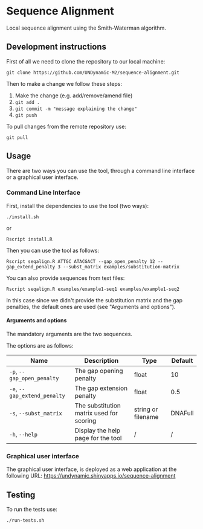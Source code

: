 # Sequence Alignment

Local sequence alignment using the Smith-Waterman algorithm.

## Development instructions

First of all we need to clone the repository to our local machine:

```
git clone https://github.com/UNDynamic-M2/sequence-alignment.git
```

Then to make a change we follow these steps:

1. Make the change (e.g. add/remove/amend file)
2. `git add .`
3. `git commit -m "message explaining the change"`
4. `git push`

To pull changes from the remote repository use:

```
git pull
```

## Usage

There are two ways you can use the tool, through a command line interface or a graphical user interface.

### Command Line Interface

First, install the dependencies to use the tool (two ways):

```
./install.sh
```

or

```
Rscript install.R
```

Then you can use the tool as follows:

```
Rscript seqalign.R ATTGC ATACGACT --gap_open_penalty 12 --gap_extend_penalty 3 --subst_matrix examples/substitution-matrix
```

You can also provide sequences from text files:

```
Rscript seqalign.R examples/example1-seq1 examples/example1-seq2
```

In this case since we didn't provide the substitution matrix and the gap penalties, the default ones are used (see "Arguments and options").

#### Arguments and options

The mandatory arguments are the two sequences.

The options are as follows:

| Name                         | Description                              | Type               | Default |
|------------------------------|------------------------------------------|--------------------|---------|
| `-p`, `--gap_open_penalty`   | The gap opening penalty                  | float              | 10      |
| `-e`, `--gap_extend_penalty` | The gap extension penalty                | float              | 0.5     |
| `-s`, `--subst_matrix`       | The substitution matrix used for scoring | string or filename | DNAFull |
| `-h`, `--help`               | Display the help page for the tool       | /                  | /       |

### Graphical user interface

The graphical user interface, is deployed as a web application at the following URL: https://undynamic.shinyapps.io/sequence-alignment

## Testing

To run the tests use:

```
./run-tests.sh
```
